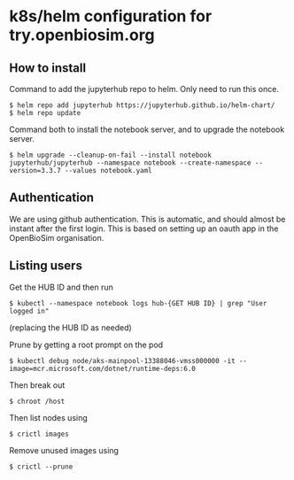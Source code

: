 # k8s/helm configuration for try.openbiosim.org

## How to install

Command to add the jupyterhub repo to helm. Only need to run
this once.

```
$ helm repo add jupyterhub https://jupyterhub.github.io/helm-chart/
$ helm repo update
```

Command both to install the notebook server, and to upgrade the 
notebook server.

```
$ helm upgrade --cleanup-on-fail --install notebook jupyterhub/jupyterhub --namespace notebook --create-namespace --version=3.3.7 --values notebook.yaml
```

## Authentication

We are using github authentication. This is automatic, and should almost 
be instant after the first login. This is based on setting up an oauth
app in the OpenBioSim organisation.

## Listing users

Get the HUB ID and then run

```
$ kubectl --namespace notebook logs hub-{GET HUB ID} | grep "User logged in"
```

(replacing the HUB ID as needed)


Prune by getting a root prompt on the pod

````
$ kubectl debug node/aks-mainpool-13388046-vmss000000 -it --image=mcr.microsoft.com/dotnet/runtime-deps:6.0
````

Then break out

````
$ chroot /host
````

Then list nodes using

````
$ crictl images
````

Remove unused images using

````
$ crictl --prune
````

